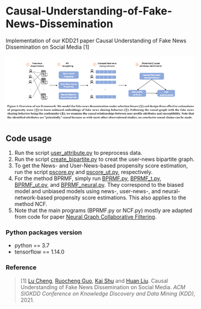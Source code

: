 # Causal-Understanding-of-Fake-News-Dissemination
Implementation of our KDD21 paper Causal Understanding of Fake News Dissemination on Social Media [1]

![Framework](framework.PNG)

## Code usage
1. Run the script [user_attribute.py](user_attribute.py) to preprocess data.
2. Run the script [create_bipartite.py](create_bipartite.py) to creat the user-news bipartite graph.
3. To get the News- and User-News-based propensity score estimation, run the script [pscore.py](pscore.py) and [pscore_ut.py](pscore_ut.py), respectively. 
4. For the method BPRMF, simply run [BPRMF.py](BPRMF.py), [BPRMF_t.py](BPRMF_t.py), [BPRMF_ut.py](BPRMF_ut.py), and [BPRMF_neural.py](BPRMF_neural.py). They correspond to the biased model and unbiased models using news-, user-news-, and neural-network-based propensity score estimations. This also applies to the method NCF. 
5. Note that the main programs (BPRMF.py or NCF.py) mostly are adapted from code for paper [Neural Graph Collaborative Filtering](https://arxiv.org/abs/1905.08108).

### Python packages version
* python == 3.7
* tensorflow == 1.14.0

### Reference
> \[1\] [Lu Cheng](http://www.public.asu.edu/~lcheng35/), [Ruocheng Guo](https://www.public.asu.edu/~rguo12/), [Kai Shu](http://www.cs.iit.edu/~kshu/) and [Huan Liu](http://www.public.asu.edu/~huanliu/). Causal Understanding of Fake News Dissemination on Social Media. *ACM SIGKDD Conference on Knowledge Discovery and Data Mining (KDD)*, 2021.

